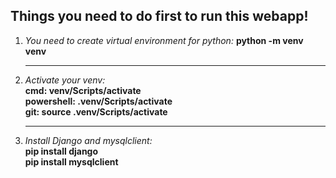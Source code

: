 <h2>Things you need to do first to run this webapp!</h2>
<ol>
	<li>
		<i>You need to create virtual environment for python:</i>
		<b> python -m venv venv </b>
	</li>
	<hr>
	<li>
		<i>Activate your venv:</i><br>
		<b>cmd: venv/Scripts/activate<br>
		powershell: .venv/Scripts/activate<br>
		git: source .venv/Scripts/activate</b>
	</li>
	<hr>
	<li>
		<i>Install Django and mysqlclient:</i><br>
		<b>pip install django<br>
		pip install mysqlclient</b>
	</li>
</ol>

   
